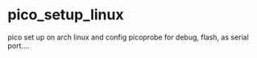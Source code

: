 # pico_setup_linux
pico set up on arch linux and config picoprobe for debug, flash, as serial port....
